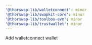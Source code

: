 ```yaml
---
'@thorswap-lib/walletconnect': minor
'@thorswap-lib/swapkit-core': minor
'@thorswap-lib/toolbox-evm': minor
'@thorswap-lib/trustwallet': minor
---
```


Add walletconnect wallet
